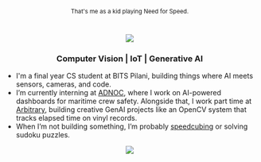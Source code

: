 <!--3FCED7-->
<!--"https://readme-typing-svg.herokuapp.com?font=Fira+Code&size=35&pause=500&color=b41c34&center=true&vCenter=true&width=500&lines=Naganandana+Nagendra"-->

<p align="center"><sub>That's me as a kid playing Need for Speed.</sub></p>

<h1 align="center">
  <img src="http://readme-typing-svg.herokuapp.com?font=Fira+Code&size=35&duration=10000&pause=500&color=B41C34&center=true&vCenter=true&repeat=false&width=500&lines=Naganandana+Nagendra"/>
</h1>


<h3 align="center">
  <b> Computer Vision | IoT | Generative AI </b>
</h3>

- I'm a final year CS student at BITS Pilani, building things where AI meets sensors, cameras, and code.
- I’m currently interning at [ADNOC](https://adnocls.ae), where I work on AI-powered dashboards for maritime crew safety. Alongside that, I work part time at [Arbitrary](https://arbitrarysolutions.com), building creative GenAI projects like an OpenCV system that tracks elapsed time on vinyl records.
- When I’m not building something, I’m probably [speedcubing](https://www.worldcubeassociation.org/persons/2015NAGE01) or solving sudoku puzzles.

<p align="center">
  <a href="https://www.linkedin.com/in/naganandana" target="_blank">
    <img src="https://img.shields.io/badge/LinkedIn-0A66C2?style=for-the-badge&logo=linkedin&logoColor=white" />
  </a>
</p>